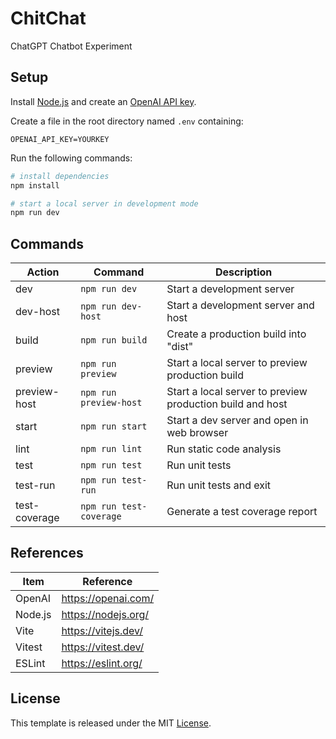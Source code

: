 # ChitChat

ChatGPT Chatbot Experiment

## Setup

Install [Node.js](https://nodejs.org/en/download/) and create an [OpenAI API key](https://platform.openai.com/account/api-keys).

Create a file in the root directory named `.env` containing:

```
OPENAI_API_KEY=YOURKEY
```

Run the following commands:

```bash
# install dependencies
npm install

# start a local server in development mode
npm run dev
```

## Commands

| Action        | Command                 | Description                                               |
| ------------- | ----------------------- | --------------------------------------------------------- |
| dev           | `npm run dev`           | Start a development server                                |
| dev-host      | `npm run dev-host`      | Start a development server and host                       |
| build         | `npm run build`         | Create a production build into "dist"                     |
| preview       | `npm run preview`       | Start a local server to preview production build          |
| preview-host  | `npm run preview-host`  | Start a local server to preview production build and host |
| start         | `npm run start`         | Start a dev server and open in web browser                |
| lint          | `npm run lint`          | Run static code analysis                                  |
| test          | `npm run test`          | Run unit tests                                            |
| test-run      | `npm run test-run`      | Run unit tests and exit                                   |
| test-coverage | `npm run test-coverage` | Generate a test coverage report                           |

## References

| Item    | Reference           |
| ------- | ------------------- |
| OpenAI  | https://openai.com/ |
| Node.js | https://nodejs.org/ |
| Vite    | https://vitejs.dev/ |
| Vitest  | https://vitest.dev/ |
| ESLint  | https://eslint.org/ |

## License

This template is released under the MIT [License](LICENSE).

